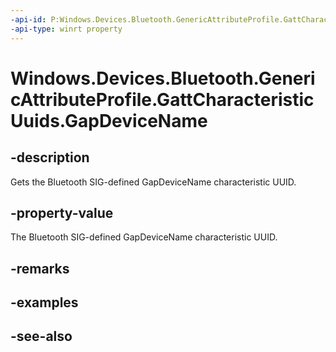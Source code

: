 ----api-id: P:Windows.Devices.Bluetooth.GenericAttributeProfile.GattCharacteristicUuids.GapDeviceName
-api-type: winrt property
---<!-- Property syntaxpublic System.Guid GapDeviceName { get; }--># Windows.Devices.Bluetooth.GenericAttributeProfile.GattCharacteristicUuids.GapDeviceName## -descriptionGets the Bluetooth SIG-defined GapDeviceName characteristic UUID.## -property-valueThe Bluetooth SIG-defined GapDeviceName characteristic UUID.## -remarks## -examples## -see-also